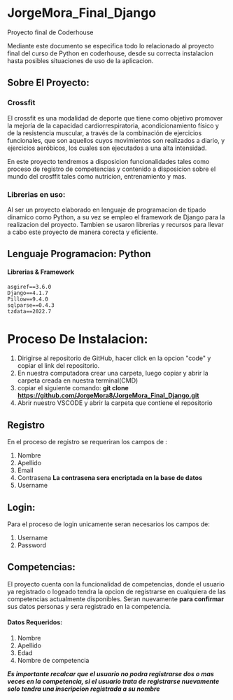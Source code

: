 # JorgeMora_Final_Django
Proyecto final de Coderhouse

Mediante este documento se especifica todo lo relacionado al proyecto final del curso de Python en coderhouse, desde 
su correcta instalacion hasta posibles situaciones de uso de la aplicacion.

## Sobre El Proyecto: 
### Crossfit
El crossfit es una modalidad de deporte que tiene como objetivo promover la mejoría de la capacidad cardiorrespiratoria, acondicionamiento físico y de la resistencia muscular, a través de la combinación de ejercicios funcionales, que son aquellos cuyos movimientos son realizados a diario, y ejercicios aeróbicos, los cuales son ejecutados a una alta intensidad.

En este proyecto tendremos a disposicion funcionalidades tales como proceso de registro de competencias y contenido a disposicion sobre el mundo del crosffit tales 
como nutricion, entrenamiento y mas. 

### Librerias en uso: 
Al ser un proyecto elaborado en lenguaje de programacion de tipado dinamico como Python, a su vez se empleo el framework de Django para la realizacion del proyecto. 
Tambien se usaron librerias y recursos para llevar a cabo este proyecto de manera corecta y eficiente. 



## Lenguaje Programacion: Python 
#### Librerias & Framework
```
asgiref==3.6.0
Django==4.1.7
Pillow==9.4.0
sqlparse==0.4.3
tzdata==2022.7
```


# Proceso De Instalacion: 
1. Dirigirse al repositorio de GitHub, hacer click en la opcion "code" y copiar el link del repositorio. 
2. En nuestra computadora crear una carpeta, luego copiar y abrir la carpeta creada en nuestra terminal(CMD)
3. copiar el siguiente comando: **git clone https://github.com/JorgeMora8/JorgeMora_Final_Django.git**
4. Abrir nuestro VSCODE y abrir la carpeta que contiene el repositorio




## Registro
En el proceso de registro se requeriran los campos de : 
1. Nombre
2. Apellido
3. Email
4. Contrasena **La contrasena sera encriptada en la base de datos**
5. Username

## Login: 
Para el proceso de login unicamente seran necesarios los campos de: 
1. Username
2. Password

## Competencias: 
El proyecto cuenta con la funcionalidad de competencias, donde el usuario ya registrado o logeado tendra la opcion de registrarse en cualquiera de 
las competencias actualmente disponibles. Seran nuevamente **para confirmar** sus datos personas y sera registrado en la competencia. 
#### Datos Requeridos: 
1. Nombre
2. Apellido
3. Edad 
4. Nombre de competencia

***Es importante recalcar que el usuario no podra registrarse dos o mas veces en la competencia, si el usuario trata de registrarse nuevamente solo 
tendra una inscripcion registrada a su nombre***


